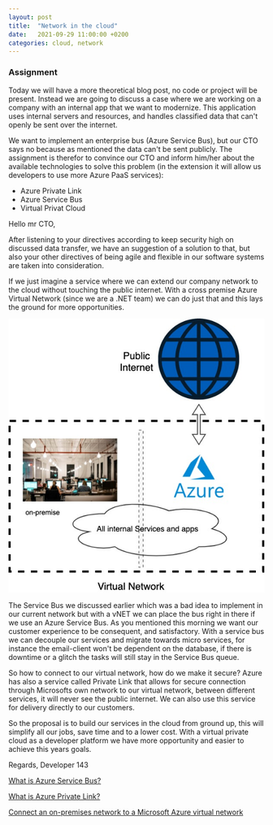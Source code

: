```yaml
---
layout: post
title:  "Network in the cloud"
date:   2021-09-29 11:00:00 +0200
categories: cloud, network
---
```


### Assignment
Today we will have a more theoretical blog post, no code or project will be present. Instead we are going to discuss a case where we are working on a company with an internal app that we want to modernize. This application uses internal servers and resources, and handles classified data that can't openly be sent over the internet. 

We want to implement an enterprise bus (Azure Service Bus), but our CTO says no because as mentioned the data can't be sent publicly. The assignment is therefor to convince our CTO and inform him/her about the available technologies to solve this problem (in the extension it will allow us developers to use more Azure PaaS services):
- Azure Private Link
- Azure Service Bus
- Virtual Privat Cloud

Hello mr CTO,

After listening to your directives according to keep security high on discussed data transfer, we have an suggestion of a solution to that, but also your other directives of being agile and flexible in our software systems are taken into consideration.

If we just imagine a service where we can extend our company network to the cloud without touching the public internet. With a cross premise Azure Virtual Network (since we are a .NET team) we can do just that and this lays the ground for more opportunities.

![network](/img/network.png)

The Service Bus we discussed earlier which was a bad idea to implement in our current network but with a vNET we can place the bus right in there if we use an Azure Service Bus. As you mentioned this morning we want our customer experience to be consequent, and satisfactory. With a service bus we can decouple our services and migrate towards micro services, for instance the email-client won't be dependent on the database, if there is downtime or a glitch the tasks will still stay in the Service Bus queue. 

So how to connect to our virtual network, how do we make it secure? Azure has also a service called Private Link that allows for secure connection through Microsofts own network to our virtual network, between different services, it will never see the public internet. We can also use this service for delivery directly to our customers.

So the proposal is to build our services in the cloud from ground up, this will simplify all our jobs, save time and to a lower cost. With a virtual private cloud as a developer platform we have more opportunity and easier to achieve this years goals.

Regards, Developer 143

[What is Azure Service Bus?](https://docs.microsoft.com/en-us/azure/service-bus-messaging/service-bus-messaging-overview)

[What is Azure Private Link?](https://docs.microsoft.com/en-us/azure/private-link/private-link-overview)

[Connect an on-premises network to a Microsoft Azure virtual network](https://docs.microsoft.com/en-us/microsoft-365/enterprise/connect-an-on-premises-network-to-a-microsoft-azure-virtual-network?view=o365-worldwide)